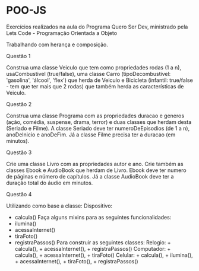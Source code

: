 # POO-JS

Exercícios realizados na aula do Programa Quero Ser Dev, ministrado pela Lets Code - Programação Orientada a Objeto 

Trabalhando com herança e composição.


Questão 1

Construa uma classe Veiculo que tem como propriedades rodas (1 a n), usaCombustivel (true/false),
uma classe Carro (tipoDecombustivel: 'gasolina', 'álcool', 'flex') que herda de Veiculo e
Bicicleta (infantil: true/false - tem que ter mais que 2 rodas) que também herda as características de Veiculo.

Questão 2

Construa uma classe Programa com as propriedades duracao e generos (ação, comédia, suspense, drama, terror) e duas classes que herdam desta (Seriado e Filme). A classe Seriado deve ter numeroDeEpisodios (de 1 a n), anoDeInicio e anoDeFim. Já a classe Filme precisa ter a duracao (em minutos).

Questão 3 

Crie uma classe Livro com as propriedades autor e ano. Crie também as classes Ebook e AudioBook que herdam de Livro. Ebook deve ter numero de páginas e número de capítulos. Já a classe AudioBook deve ter a duração total do áudio em minutos.


Questão 4 

Utilizando como base a classe:
  Dispositivo: 
  + calcula()
Faça alguns mixins para as seguintes funcionalidades:
  + ilumina()
  + acessaInternet()
  + tiraFoto()
  + registraPassos()
Para construir as seguintes classes:
  Relogio: + calcula(), + acessaInternet(), + registraPassos()
  Computador: + calcula(), + acessaInternet(), + tiraFoto()
  Celular: + calcula(), + ilumina(), + acessaInternet(), + tiraFoto(), + registraPassos()
